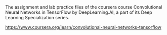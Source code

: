 The assignment and lab practice files of the coursera course Convolutional Neural Networks in TensorFlow by DeepLearning.AI, a part of its Deep Learning Specialization series.

https://www.coursera.org/learn/convolutional-neural-networks-tensorflow 
